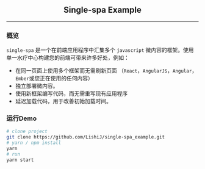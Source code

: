 <h2 style="text-align: center">Single-spa Example</h2>

---

### 概览

`single-spa` 是一个在前端应用程序中汇集多个 `javascript` 微内容的框架。使用单一水疗中心构建您的前端可带来许多好处，例如：

- 在同一页面上使用多个框架而无需刷新页面 （`React`，`AngularJS`，`Angular`，`Ember`或您正在使用的任何内容）
- 独立部署微内容。
- 使用新框架编写代码，而无需重写现有应用程序
- 延迟加载代码，用于改善初始加载时间。

### 运行Demo

``` sh
# clone project
git clone https://github.com/LishiJ/single-spa_example.git
# yarn / npm install
yarn
# run
yarn start
```
